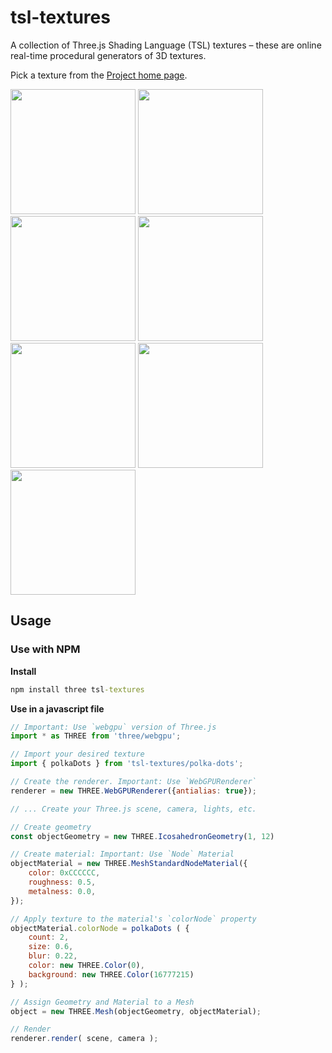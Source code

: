 # tsl-textures
A collection of Three.js Shading Language (TSL) textures &ndash;
these are online real-time procedural generators of 3D textures.

Pick a texture from the [Project home page](https://boytchev.github.io/tsl-textures/).


[<img src="https://boytchev.github.io/tsl-textures/examples/planet/screenshot.jpg" width="200">](https://boytchev.github.io/tsl-textures/examples/planet/index.html)
[<img src="https://boytchev.github.io/tsl-textures/examples/normal-map/screenshot.jpg" width="200">](https://boytchev.github.io/tsl-textures/examples/normal-map/index.html)
[<img src="https://boytchev.github.io/tsl-textures/examples/wooden-toys/screenshot.jpg" width="200">](https://boytchev.github.io/tsl-textures/examples/wooden-toys/index.html)
[<img src="https://boytchev.github.io/tsl-textures/examples/protozoa/screenshot.jpg" width="200">](https://boytchev.github.io/tsl-textures/examples/protozoa/index.html)
[<img src="https://boytchev.github.io/tsl-textures/examples/neck-massage/screenshot.jpg" width="200">](https://boytchev.github.io/tsl-textures/examples/neck-massage/index.html)
[<img src="https://boytchev.github.io/tsl-textures/examples/watermelon/screenshot.jpg" width="200">](https://boytchev.github.io/tsl-textures/example-watermelon/index.html)
[<img src="https://boytchev.github.io/tsl-textures/examples/texture-in-motion/screenshot.jpg" width="200">](https://boytchev.github.io/tsl-textures/examples/texture-in-motion/index.html)

<!--
#### Example "Planet"

Uses [planet.js](https://boytchev.github.io/tsl-textures/docs/planet.html)
for both the planet and its moon; and [stars.js](https://boytchev.github.io/tsl-textures/docs/stars.html)
for the stars. Click on the image for a live demo.

[<img src="https://boytchev.github.io/tsl-textures/examples/example-planet.jpg">](https://boytchev.github.io/tsl-textures/examples/example-planet.html)


#### Example "Normal map"

Uses tsl-utils.js to generate two normal maps and the transition between them.
The normal are created directly without using any of the TSL texture generators.
Click on the image for a live demo.

[<img src="https://boytchev.github.io/tsl-textures/examples/example-normal-map.jpg">](https://boytchev.github.io/tsl-textures/examples/example-normal-map.html)


#### Example "Wooden toys"

Uses [wood.js](https://boytchev.github.io/tsl-textures/docs/wood.html) texture
to convert flat-color 3D models (an ambulance, a race car and a luxury SUV from
Car Kit (1.4) by Kenney [www.kenney.nl](https://www.kenney.nl/)) into wooden toys.
All the wood textures are procedurally generated in real-time. Click on the image
for a live demo. (Note: non-WebGPU browsers might need 30+ seconds to start up.)

[<img src="https://boytchev.github.io/tsl-textures/examples/example-wooden-toys.jpg">](https://boytchev.github.io/tsl-textures/examples/example-wooden-toys.html)


#### Example "Protozoa"

Uses [protozoa.js](https://boytchev.github.io/tsl-textures/docs/protozoa.html)
texture to create a dynamic blob with microorganisms floating innside. A space
station is constructed arounnd the blob. The surface of the station is made of
a Dyson sphere texture from [dyson-texture.js](https://boytchev.github.io/tsl-textures/docs/dyson-sphere.html).
Click on the image for a live demo.

[<img src="https://boytchev.github.io/tsl-textures/examples/example-protozoa.jpg">](https://boytchev.github.io/tsl-textures/examples/example-protozoa.html)


#### Example "Neck massage"

Uses [rotator.js](https://boytchev.github.io/tsl-textures/docs/rotator.html)
texture that applies soft matrices on model vertices. This allows to make
gradual rotation that looks like stretching skin and flexing muscles. The
animation does not use skinning or morphing, the model is not preprocessed
in any way, and no additional vertex data is added. Click on the image
for a live demo. 

[<img src="https://boytchev.github.io/tsl-textures/examples/example-neck-massage.jpg">](https://boytchev.github.io/tsl-textures/examples/example-neck-massage.html)


#### Example "Watermelon supersphere"

Uses [supersphere.js](https://boytchev.github.io/tsl-textures/docs/supersphere.html)
texture to generate the shape of a [supersphere](https://mathworld.wolfram.com/Supersphere.html)
and [watermelon.js](https://boytchev.github.io/tsl-textures/docs/watermelon.html)
texture to color the surface in a watermelon pattern. Both the shape and the pattern
are continuously changing. Click on the image for a live demo.

[<img src="https://boytchev.github.io/tsl-textures/examples/example-watermelon-supersphere.jpg">](https://boytchev.github.io/tsl-textures/examples/example-watermelon-supersphere.html)


#### Example "Texture in motion"

Uses [dyson-sphere.js](https://boytchev.github.io/tsl-textures/docs/dyson-sphere.html),
[camouflage.js](https://boytchev.github.io/tsl-textures/docs/camouflage.html),
[dalmatian-spots.js](https://boytchev.github.io/tsl-textures/docs/dalmatian-spots.html) and
[planet.js](https://boytchev.github.io/tsl-textures/docs/planet.html) textures
and applies them on the elements of an animated GLTF model. Textures are blended
via a TSL function. Click on the image for a live demo. (Note: non-WebGPU browsers
might need 30+ seconds to start up.)

[<img src="https://boytchev.github.io/tsl-textures/examples/example-texture-in-motion.jpg">](https://boytchev.github.io/tsl-textures/examples/example-texture-in-motion.html)
-->

## Usage

### Use with NPM

**Install**
```bat
npm install three tsl-textures
```

**Use in a javascript file**
```js
// Important: Use `webgpu` version of Three.js
import * as THREE from 'three/webgpu';

// Import your desired texture
import { polkaDots } from 'tsl-textures/polka-dots';

// Create the renderer. Important: Use `WebGPURenderer`
renderer = new THREE.WebGPURenderer({antialias: true});

// ... Create your Three.js scene, camera, lights, etc.

// Create geometry
const objectGeometry = new THREE.IcosahedronGeometry(1, 12)

// Create material: Important: Use `Node` Material
objectMaterial = new THREE.MeshStandardNodeMaterial({
    color: 0xCCCCCC,
    roughness: 0.5,
    metalness: 0.0,
});

// Apply texture to the material's `colorNode` property
objectMaterial.colorNode = polkaDots ( {
    count: 2,
    size: 0.6,
    blur: 0.22,
    color: new THREE.Color(0),
    background: new THREE.Color(16777215)
} );

// Assign Geometry and Material to a Mesh
object = new THREE.Mesh(objectGeometry, objectMaterial);

// Render
renderer.render( scene, camera );
```
